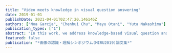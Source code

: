 ```yaml
---
title: "Video meets knowledge in visual question answering"
date: 2019-01-01
publishDate: 2021-04-01T02:47:20.146146Z
authors: ["Noa Garcia", "Chenhui Chu", "Mayu Otani", "Yuta Nakashima"]
publication_types: ["1"]
abstract: "In this work, we address knowledge-based visual question answering in videos. First, we introduce KnowIT VQA, a video dataset with 24,282 human-generated question-answer pairs that combines visual, textual and temporal coherence reasoning together with knowledge-based questions. Second, we propose a video understanding model by combining the visual and textual video information with specific knowledge about the dataset. We find that the incorporation of knowledge produces outstanding improvements for VQA in video. However, the performance on KnowIT VQA still lags well behind human accuracy, indicating its usefulness for studying current video modelling limitations."
featured: false
publication: "*画像の認識・理解シンポジウム(MIRU2019)論文集*"
---
```


